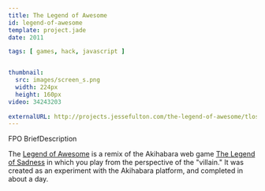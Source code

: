```yaml
---
title: The Legend of Awesome
id: legend-of-awesome
template: project.jade
date: 2011

tags: [ games, hack, javascript ]


thumbnail:
  src: images/screen_s.png
  width: 224px
  height: 160px
video: 34243203
  
externalURL: http://projects.jessefulton.com/the-legend-of-awesome/tlos.html
---
```


FPO BriefDescription

The [Legend of Awesome](http://jessefulton.com/the-legend-of-awesome/tlos.html) is a remix of the Akihabara web game [The Legend of Sadness](http://www.kesiev.com/akihabara/demo/game-tlol.html) in which you play from the perspective of the "villain." It was created as an experiment with the Akihabara platform, and completed in about a day.
